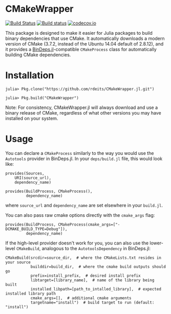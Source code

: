 # CMakeWrapper

[![Build Status](https://travis-ci.org/rdeits/CMakeWrapper.jl.svg?branch=master)](https://travis-ci.org/rdeits/CMakeWrapper.jl)
[![Build status](https://ci.appveyor.com/api/projects/status/iyaryc8ev5yeks0g?svg=true)](https://ci.appveyor.com/project/rdeits/cmakewrapper-jl)
[![codecov.io](http://codecov.io/github/rdeits/CMakeWrapper.jl/coverage.svg?branch=master)](http://codecov.io/github/rdeits/CMakeWrapper.jl?branch=master)

This package is designed to make it easier for Julia packages to build binary dependencies that use CMake. It automatically downloads a modern version of CMake (3.7.2, instead of the Ubuntu 14.04 default of 2.8.12), and it provides a [BinDeps.jl](https://github.com/JuliaLang/BinDeps.jl)-compatible `CMakeProcess` class for automatically building CMake dependencies.

# Installation

    julia> Pkg.clone("https://github.com/rdeits/CMakeWrapper.jl.git")

    julia> Pkg.build("CMakeWrapper")

Note: For consistency, CMakeWrapper.jl will always download and use a binary release of CMake, regardless of what other versions you may have installed on your system. 

# Usage

You can declare a `CMakeProcess` similarly to the way you would use the `Autotools` provider in BinDeps.jl. In your `deps/build.jl` file, this would look like:

    provides(Sources,
        URI(source_url),
        dependency_name)

    provides(BuildProcess, CMakeProcess(),
             dependency_name)

where `source_url` and `dependency_name` are set elsewhere in your `build.jl`.

You can also pass raw cmake options directly with the `cmake_args` flag:

    provides(BuildProcess, CMakeProcess(cmake_args=["-DCMAKE_BUILD_TYPE=Debug"]),
             dependency_name)

If the high-level provider doesn't work for you, you can also use the lower-level `CMakeBuild`, analogous to the `AutotoolsDependency` in BinDeps.jl:

    CMakeBuild(srcdir=source_dir,  # where the CMakeLists.txt resides in your source
               builddir=build_dir,  # where the cmake build outputs should go
               prefix=install_prefix,  # desired install prefix
               libtarget=[library_name],  # name of the library being built
               installed_libpath=[path_to_intalled_library],  # expected installed library path
               cmake_args=[],  # additional cmake arguments
               targetname="install")  # build target to run (default: "install")

